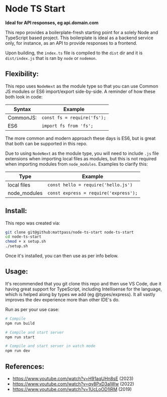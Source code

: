 # Node TS Start

**Ideal for API responses, eg api.domain.com**

This repo provides a boilerplate-fresh starting point for a solely Node and TypeScript based project. This boilerplate is ideal as a backend service only, for instance, as an API to provide responses to a frontend.

Upon building, the `index.ts` file is compiled to the `dist` dir and it is `dist/index.js` that is ran by `node` or `nodemon`.

## Flexibility:

This repo uses `NodeNext` as the module type so that you can use Common JS modules or ES6 import/export side-by-side. A reminder of how these both look in code:

| Syntax    | Example                     |
| --------- | --------------------------- |
| CommonJS: | `const fs = require('fs');` |
| ES6       | `import fs from 'fs';`      |

The more common and modern approach these days is ES6, but is great that both can be supported in this repo.

Due to using `NodeNext` as the module type, you will need to include `.js` file extensions when importing local files as modules, but this is not required when importing modules from `node_modules`. Examples to clarify this:

| Type         | Example                               |
| ------------ | ------------------------------------- |
| local files  | `const hello = require('hello.js')`   |
| node_modules | `const express = require('express');` |

## Install:

This repo was created via:

```bash
git clone git@github:mattpass/node-ts-start node-ts-start
cd node-ts-start
chmod + x setup.sh
./setup.sh
```

Once it's installed, you can then use as per info below.

## Usage:

It's recommended that you git clone this repo and then use VS Code, due it having great support for TypeScript, including Intellisense for the language, which is helped along by types we add (eg @types/express). It all vastly improves the dev experience more than other IDE's do.

Run as per your use case:

```bash
# Compile
npm run build

# Compile and start server
npm run start

# Compile and start server in watch mode
npm run dev
```

## References:

- https://www.youtube.com/watch?v=H91aqUHn8sE (2023)
- https://www.youtube.com/watch?v=qy8PxD3alWw (2022)
- https://www.youtube.com/watch?v=1UcLoOD1lRM (2019)
